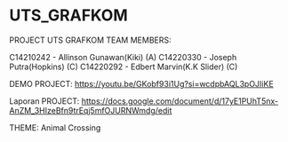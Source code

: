 # UTS_GRAFKOM
PROJECT UTS GRAFKOM
TEAM MEMBERS:

C14210242 - Allinson Gunawan(Kiki)     (A)
C14220330 - Joseph Putra(Hopkins)            (C)
C14220292 - Edbert Marvin(K.K Slider)          (C)

DEMO PROJECT: https://youtu.be/GKobf93i1Ug?si=wcdpbAQL3pOJIiKE

Laporan PROJECT: https://docs.google.com/document/d/17yE1PUhT5nx-AnZM_3HIzeBfn9trEqj5mfOJURNWmdg/edit

THEME: Animal Crossing
